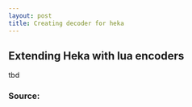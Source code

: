 ```yaml
---
layout: post
title: Creating decoder for heka
---
```


## Extending Heka with lua encoders

tbd

### Source: 
